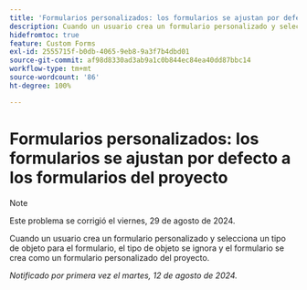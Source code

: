 ```yaml
---
title: 'Formularios personalizados: los formularios se ajustan por defecto a los formularios del proyecto'
description: Cuando un usuario crea un formulario personalizado y selecciona un tipo de objeto para el formulario, el tipo de objeto se ignora y el formulario se crea como un formulario personalizado del proyecto.
hidefromtoc: true
feature: Custom Forms
exl-id: 2555715f-b0db-4065-9eb8-9a3f7b4dbd01
source-git-commit: af98d8330ad3ab9a1c0b844ec84ea40dd87bbc14
workflow-type: tm+mt
source-wordcount: '86'
ht-degree: 100%

---
```


# Formularios personalizados: los formularios se ajustan por defecto a los formularios del proyecto

>[!NOTE]
>
>Este problema se corrigió el viernes, 29 de agosto de 2024.

Cuando un usuario crea un formulario personalizado y selecciona un tipo de objeto para el formulario, el tipo de objeto se ignora y el formulario se crea como un formulario personalizado del proyecto.

_Notificado por primera vez el martes, 12 de agosto de 2024._
